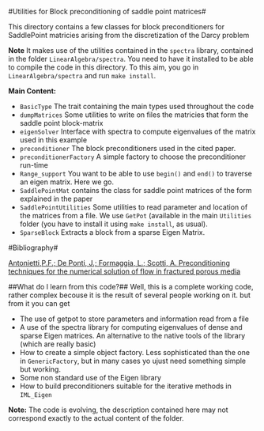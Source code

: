 #Utilities for Block preconditioning of saddle point matrices#

This directory contains a few classes for block preconditioners for SaddlePoint matricies arising from the discretization of the Darcy problem

**Note** It makes use of the utilities contained in the `spectra` library, contained in the folder `LinearAlgebra/spectra`. You need to have it installed to be able to compile the code in this directory. To this aim, you go in `LinearAlgebra/spectra` and run `make install`. 

**Main Content:**

- `BasicType` The trait containing the main types used throughout the code
- `dumpMatrices` Some utilities to write on files the matricies that form the saddle point block-matrix
- `eigenSolver` Interface with spectra to compute eigenvalues of the matrix used in this example
- `preconditioner` The block preconditioners used in the cited paper.
- `preconditionerFactory` A simple factory to choose the preconditioner run-time
- `Range_support` You want to be able to use `begin()` and `end()` to traverse an eigen matrix. Here we go.
- `SaddlePointMat` contains the class for saddle point matrices of the form explained in the paper
- `SaddlePointUtilities`  Some utilities to read parameter and location of the matrices from a file. We use `GetPot` (available in the main `Utilities` folder (you have to install it using `make install`, as usual).
- `SparseBlock` Extracts a block from a sparse Eigen Matrix.


#Bibliography#

 [Antonietti,P.F.; De Ponti, J.; Formaggia, L.; Scotti, A. Preconditioning techniques for the numerical solution of flow in fractured porous media](https://doi.org/10.1007/s10915-020-01372-0)
 
##What do I learn from this code?##
Well, this is a complete working code, rather complex becouse it is the result of several people working on it. but from it you can get

- The use of getpot to store parameters and information read from a file
- A use of the spectra library for computing eigenvalues of dense and sparse Eigen matrices. An alternative to the native tools of the library (which are really basic)
- How to create a simple object factory. Less sophisticated than the one in `GenericFactory`, but in many cases yo ujust need something simple but working.
- Some non standard use of the Eigen library
- How to build preconditioners suitable for the iterative methods in `IML_Eigen`
 
 
 
 **Note:** The code is evolving, the description contained here may not correspond exactly to the actual content of the folder. 